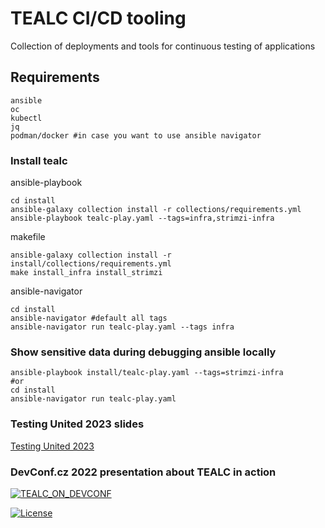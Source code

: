 # TEALC CI/CD tooling
Collection of deployments and tools for continuous testing of applications

## Requirements
```
ansible
oc
kubectl
jq
podman/docker #in case you want to use ansible navigator
```

### Install tealc
ansible-playbook
```
cd install
ansible-galaxy collection install -r collections/requirements.yml
ansible-playbook tealc-play.yaml --tags=infra,strimzi-infra
```

makefile
```
ansible-galaxy collection install -r install/collections/requirements.yml
make install_infra install_strimzi 
```

ansible-navigator
```
cd install
ansible-navigator #default all tags
ansible-navigator run tealc-play.yaml --tags infra
```


### Show sensitive data during debugging ansible locally
```
ansible-playbook install/tealc-play.yaml --tags=strimzi-infra
#or
cd install
ansible-navigator run tealc-play.yaml
```

### Testing United 2023 slides
[Testing United 2023](https://docs.google.com/presentation/d/1E2mBTQfsJybLtWnGRRpw-Xw5dohwRjXtsXgPq0_wpwk/edit?usp=sharing)

### DevConf.cz 2022 presentation about TEALC in action
[![TEALC_ON_DEVCONF](https://img.youtube.com/vi/oLAYig0zQgw/0.jpg)](https://www.youtube.com/watch?v=oLAYig0zQgw)

[![License](https://img.shields.io/badge/License-Apache%202.0-blue.svg)](https://opensource.org/licenses/Apache-2.0)
